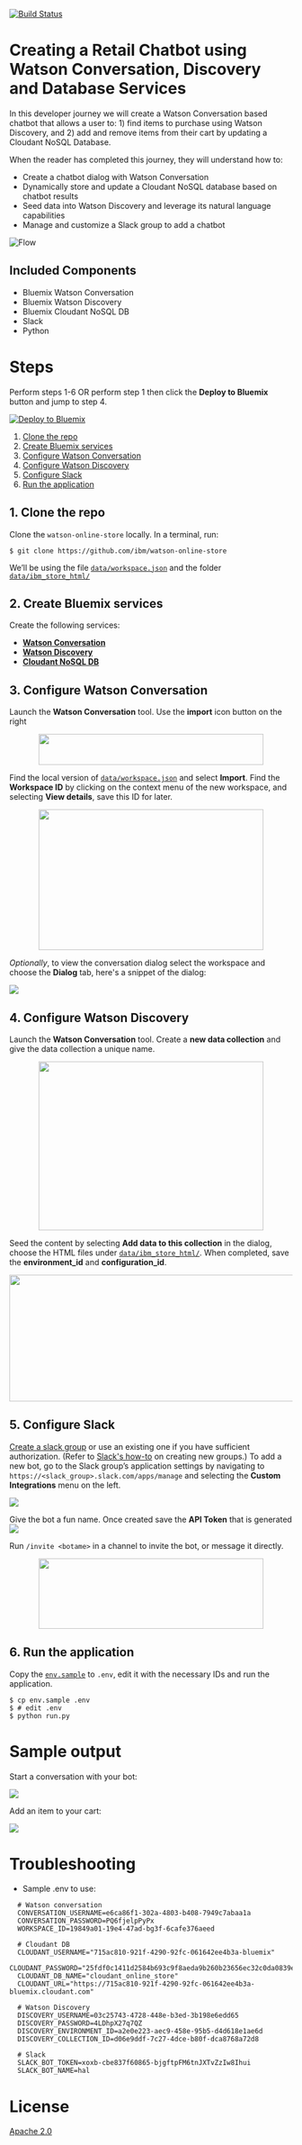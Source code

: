 [![Build Status](https://travis-ci.org/IBM/watson-online-store.svg?branch=master)](https://travis-ci.org/IBM/watson-online-store)

# Creating a Retail Chatbot using Watson Conversation, Discovery and Database Services

In this developer journey we will create a Watson Conversation based chatbot
that allows a user to: 1) find items to purchase using Watson Discovery, and
2) add and remove items from their cart by updating a Cloudant NoSQL Database.

When the reader has completed this journey, they will understand how to:

* Create a chatbot dialog with Watson Conversation
* Dynamically store and update a Cloudant NoSQL database based on chatbot results
* Seed data into Watson Discovery and leverage its natural language capabilities
* Manage and customize a Slack group to add a chatbot

![Flow](doc/source/images/architecture.png)

## Included Components
- Bluemix Watson Conversation
- Bluemix Watson Discovery
- Bluemix Cloudant NoSQL DB
- Slack
- Python

# Steps

Perform steps 1-6 OR perform step 1 then click the **Deploy to Bluemix** button and jump to step 4.

[![Deploy to Bluemix](https://bluemix.net/deploy/button.png)](https://bluemix.net/deploy?repository=https://github.com/ibm/watson-online-store)

1. [Clone the repo](#1-clone-the-repo)
2. [Create Bluemix services](#2-create-bluemix-services)
3. [Configure Watson Conversation](#3-configure-watson-conversation)
4. [Configure Watson Discovery](#4-configure-watson-discovery)
5. [Configure Slack](#5-configure-slack)
6. [Run the application](#6-run-the-application)

## 1. Clone the repo

Clone the `watson-online-store` locally. In a terminal, run:

  `$ git clone https://github.com/ibm/watson-online-store`

We’ll be using the file [`data/workspace.json`](data/workspace.json) and the folder
[`data/ibm_store_html/`](data/ibm_store_html)

## 2. Create Bluemix services

Create the following services:

  * [**Watson Conversation**](https://console.ng.bluemix.net/catalog/services/conversation)
  * [**Watson Discovery**](https://console.ng.bluemix.net/catalog/services/discovery)
  * [**Cloudant NoSQL DB**](https://console.ng.bluemix.net/catalog/services/cloudant-nosql-db/)

## 3. Configure Watson Conversation

Launch the **Watson Conversation** tool. Use the **import** icon button on the right

<p align="center">
  <img width="400" height="55" src="doc/source/images/import_conversation_workspace.png">
</p>

Find the local version of [`data/workspace.json`](data/workspace.json) and select
**Import**. Find the **Workspace ID** by clicking on the context menu of the new
workspace, and selecting **View details**, save this ID for later.

<p align="center">
  <img width="400" height="250" src="doc/source/images/open_conversation_menu.png">
</p>

*Optionally*, to view the conversation dialog select the workspace and choose the
**Dialog** tab, here's a snippet of the dialog:

![](doc/source/images/dialog.png)

## 4. Configure Watson Discovery

Launch the **Watson Conversation** tool. Create a **new data collection** and give the data
collection a unique name.

<p align="center">
  <img width="400" height="300" src="doc/source/images/name_discovery.png">
</p>

Seed the content by selecting **Add data to this collection** in the dialog,
choose the HTML files under [`data/ibm_store_html/`](data/ibm_store_html). When
completed, save the **environment_id** and **configuration_id**.

<p align="center">
  <img width="800" height="225" src="doc/source/images/view_discovery_ids.png">
</p>

## 5. Configure Slack

[Create a slack group](https://slack.com/create) or use an existing one if you
have sufficient authorization. (Refer to [Slack's how-to](https://get.slack.help/hc/en-us/articles/206845317-Create-a-Slack-team)
on creating new groups.) To add a new bot, go to the Slack group’s application settings
by navigating to `https://<slack_group>.slack.com/apps/manage` and selecting the
**Custom Integrations** menu on the left.

![](doc/source/images/manage_slack_settings.png)

Give the bot a fun name. Once created save the **API Token** that is generated
![](doc/source/images/view_bot_token.png)

Run `/invite <botame>` in a channel to invite the bot, or message it directly.

<p align="center">
  <img width="400" height="125" src="doc/source/images/invite_bot.png">
</p>

## 6. Run the application

Copy the [`env.sample`](env.sample) to `.env`, edit it with the necessary IDs and run the application.

```
$ cp env.sample .env
$ # edit .env
$ python run.py
```

# Sample output

Start a conversation with your bot:

![](doc/source/images/convo_init.png)

Add an item to your cart:

![](doc/source/images/convo_add.png)

# Troubleshooting

* Sample .env to use:

```
  # Watson conversation
  CONVERSATION_USERNAME=e6ca86f1-302a-4803-b408-7949c7abaa1a
  CONVERSATION_PASSWORD=PQ6fjelpPyPx
  WORKSPACE_ID=19849a01-19e4-47ad-bg3f-6cafe376aeed

  # Cloudant DB
  CLOUDANT_USERNAME="715ac810-921f-4290-92fc-061642ee4b3a-bluemix"
  CLOUDANT_PASSWORD="25fdf0c1411d2584b693c9f8aeda9b260b23656ec32c0da0839ed1cf7c2bd594"
  CLOUDANT_DB_NAME="cloudant_online_store"
  CLOUDANT_URL="https://715ac810-921f-4290-92fc-061642ee4b3a-bluemix.cloudant.com"

  # Watson Discovery
  DISCOVERY_USERNAME=03c25743-4728-448e-b3ed-3b198e6edd65
  DISCOVERY_PASSWORD=4LDhpX27q7QZ
  DISCOVERY_ENVIRONMENT_ID=a2e0e223-aec9-458e-95b5-d4d618e1ae6d
  DISCOVERY_COLLECTION_ID=d06e9ddf-7c27-4dce-b80f-dca8768a72d8

  # Slack
  SLACK_BOT_TOKEN=xoxb-cbe837f60865-bjgftpFM6tnJXTvZzIw8Ihui
  SLACK_BOT_NAME=hal
```

# License

[Apache 2.0](LICENSE)
